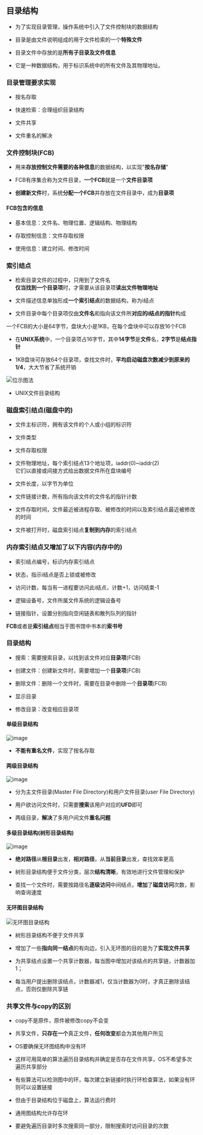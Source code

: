 ## 目录结构

- 为了实现目录管理，操作系统中引入了文件控制块的数据结构

- 目录是由文件说明组成的用于文件检索的一个**特殊文件**

- 目录文件中存放的是**所有子目录及文件信息**

- 它是一种数据结构，用于标识系统中的所有文件及其物理地址。

### 目录管理要求实现

- 按名存取

- 快速检索：合理组织目录结构

- 文件共享

- 文件重名的解决

### 文件控制块(FCB)

- 用来**存放控制文件需要的各种信息**的数据结构，以实现"**按名存储**"

- FCB有序集合称为文件目录，**一个FCB**就是一个**文件目录项**

- **创建新文件**时，系统**分配一个FCB**并存放在文件目录中，成为**目录项**

#### FCB包含的信息

- 基本信息：文件名、物理位置、逻辑结构、物理结构

- 存取控制信息：文件存取权限

- 使用信息：建立时间、修改时间

### 索引结点

- 检索目录文件的过程中，只用到了文件名
</br>**仅当找到一个目录项**时，才需要从该目录项**读出文件物理地址**

- 文件描述信息单独形成**一个索引结点**的数据结构，称为i结点

- 文件目录中每个目录项仅由**文件名**和指向该文件所**对应的i结点的指针**构成

一个FCB的大小是64字节，盘块大小是1KB，在每个盘块中可以存放16个FCB

- 在**UNIX系统**中，一个目录项占16字节，其中**14字节**是**文件**名，**2字节**是**结点指针**

- 1KB盘块可存放64个目录项，查找文件时，**平均启动磁盘次数减少到原来的1/4**，大大节省了系统开销

![位示图法](https://github.com/YC-L/Postgraduate-examination/blob/Operating-System/imgs/UNIX-file-directory-structure.png)
- UNIX文件目录结构

### 磁盘索引结点(磁盘中的)

- 文件主标识符，拥有该文件的个人或小组的标识符

- 文件类型

- 文件存取权限

- 文件物理地址，每个索引结点13个地址项，iaddr(0)~iaddr(2)
</br>它们以直接或间接方式给出数据文件所在盘块编号

- 文件长度，以字节为单位

- 文件链接计数，所有指向该文件的文件名的指针计数

- 文件存取时间，文件最近被进程存取、被修改的时间以及索引结点最近被修改的时间

- 文件被打开时，磁盘索引结点**复制到内存**的索引结点

### 内存索引结点又增加了以下内容(内存中的)

- 索引结点编号，标识内存索引结点

- 状态，指示i结点是否上锁或被修改

- 访问计数，每当有一进程要访问此i结点，计数+1，访问结束-1

- 逻辑设备号，文件所属文件系统的逻辑设备号

- 链接指针，设置分别指向空闲链表和散列队列的指针

**FCB**或者是**索引结点**相当于图书馆中书本的**索书号**

### 目录结构

- 搜索：需要搜索目录，以找到该文件对应**目录项**(FCB)

- 创建文件：创建新文件时，需要增加一个**目录项**(FCB)

- 删除文件：删除一个文件时，需要在目录中删除一个**目录项**(FCB)

- 显示目录

- 修改目录：改变相应目录项

#### 单级目录结构

![image](https://github.com/YC-L/Postgraduate-examination/blob/Operating-System/imgs/Single-level-directory-structure.png)

- **不能有重名文件**，实现了按名存取

#### 两级目录结构

![image](https://github.com/YC-L/Postgraduate-examination/blob/Operating-System/imgs/Double-level-directory-structure.png)

- 分为主文件目录(Master File Directory)和用户文件目录(user File Directory)

- 用户欲访问文件时，只需要**搜索**该用户对应的**UFD**即可

- 两级目录，**解决**了多用户间文件**重名问题**

#### 多级目录结构(树形目录结构)

![image](https://github.com/YC-L/Postgraduate-examination/blob/Operating-System/imgs/Tree-directory-structure.png)

- **绝对路径**从**根目录**出发，**相对路径**，从**当前目录**出发，查找效率更高

- 树形目录结构便于文件分类，层次**结构清晰**，有效地进行文件管理和保护

- 查找一个文件时，需要按路径名**逐级访问**中间结点，**增加**了**磁盘访问**次数，影响查询速度

#### 无环图目录结构

![无环图目录结构](https://github.com/YC-L/Postgraduate-examination/blob/Operating-System/imgs/%E5%9B%BE%E5%BD%A2%E7%9B%AE%E5%BD%95%E7%BB%93%E6%9E%84.png "无环图目录结构")

- 树形目录结构不便于文件共享

- 增加了一些**指向同一结点**的有向边，引入无环图的目的是为了**实现文件共享**

- 为共享结点设置一个共享计数器，每当图中增加对该结点的共享链，计数器加1；

- 每当用户提出删除该结点，计数器减1，仅当计数器为0时，才真正删除该结点，否则仅删除共享链

### 共享文件与copy的区别

- copy不是原件，原件被修改copy不会变

- 共享文件，**只存在一个**真正文件，**任何改变**都会为其他用户所见

- OS要确保无环图结构中没有环

- 这样可用简单的算法遍历目录结构并确定是否存在文件共享，OS不希望多次遍历共享部分

- 有些算法可以检测图中的环，每次建立新链接时执行环检查算法，如果没有环则可以设置链接

- 但由于目录结构位于磁盘上，算法运行费时

- 通用图结构允许存在环

- 要避免遍历目录时多次搜索同一部分，限制搜索时访问目录的次数


